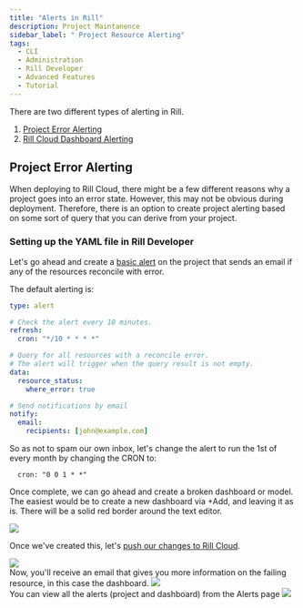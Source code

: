 ```yaml
---
title: "Alerts in Rill"
description: Project Maintanence
sidebar_label: " Project Resource Alerting"
tags:
  - CLI
  - Administration
  - Rill Developer
  - Advanced Features
  - Tutorial
---
```


There are two different types of alerting in Rill. 

1. [Project Error Alerting](https://docs.rilldata.com/deploy/project-errors)
2. [Rill Cloud Dashboard Alerting](https://docs.rilldata.com/explore/alerts/)

## Project Error Alerting

When deploying to Rill Cloud, there might be a few different reasons why a project goes into an error state. However, this may not be obvious during deployment. Therefore, there is an option to create project alerting based on some sort of query that you can derive from your project. 


### Setting up the YAML file in Rill Developer

Let's go ahead and create a [basic alert](/reference/project-files/alerts) on the project that sends an email if any of the resources reconcile with error.

The default alerting is:
```yaml
type: alert

# Check the alert every 10 minutes.
refresh:
  cron: "*/10 * * * *"

# Query for all resources with a reconcile error.
# The alert will trigger when the query result is not empty.
data:
  resource_status:
    where_error: true

# Send notifications by email
notify:
  email:
    recipients: [john@example.com]
```

So as not to spam our own inbox, let's change the alert to run the 1st of every month by changing the CRON to:
```
  cron: "0 0 1 * *"
```

Once complete, we can go ahead and create a broken dashboard or model. The easiest would be to create a new dashboard via +Add, and leaving it as is. There will be a solid red border around the text editor. 

<img src = '/img/tutorials/alert/new-dashboard.png' class='rounded-gif' />
<br />

Once we've created this, let's [push our changes to Rill Cloud](/tutorials/rill_developer_advanced_features/advanced_developer/update-rill-cloud). 


<img src = '/img/tutorials/alert/failing-dashboard.png' class='rounded-gif' />
<br />
Now, you'll receive an email that gives you more information on the failing resource, in this case the dashboard. 


<img src = '/img/tutorials/alert/alert-email.png' class='rounded-gif' />
<br />
You can view all the alerts (project and dashboard) from the Alerts page

<img src = '/img/tutorials/alert/alert-code.png' class='rounded-gif' />
<br />


